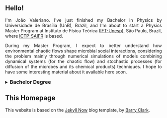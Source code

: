 ## Hello!
<p style="text-align:justify">I'm João Valeriano. I've just finished my Bachelor in Physics by Universidade de Brasília (UnB), Brazil, and I'm about to start a Physics Master Program at Instituto de Física Teórica (<a href="https://www.ift.unesp.br/">IFT-Unesp</a>), São Paulo, Brazil, where <a href="https://ictp-saifr.org">ICTP-SAIFR</a> is based. </p>

<p style="text-align:justify">During my Master Program, I expect to better understand how environmental chaotic flows shape microbial social interactions, considering the problem mainly through numerical simulations of models combining dynamical systems (for the chaotic flow) and stochastic processes (for diffusion of the microbes and its chemical products) techniques. I hope to have some interesting material about it available here soon.</p>

<details>
<summary><h3 style="display:inline">Bachelor Degree</h3></summary>

<p style="text-align:justify">My Bachelor in Physics degree started in 2016 and, through its duration, I worked on different year-long projects at UnB, approaching themes including:</p>

<ul>
<li>Quantum Chaos characterization;</li>
<li>Phased array simulations for radio astronomy;</li>
<li>Ferrofluid Monte Carlo simulations.</li>
</ul>

<p style="text-align:justify">In 2018, I've participated on a two-week intensive research project with 7 other physics students at <a href="https://portal.cbpf.br/en-us/home/">CBPF</a>, where we developed and characterized a Josephson Junction. Also, in 2019, I was a student of the two-month long <a href="https://pages.cnpem.br/bolsasdeverao/">CNPEM Summer Grants Program</a>, during which I worked at the Brazilian Synchrotron Light Laboratory (<a href="https://www.lnls.cnpem.br/en/">LNLS</a>), developing instrumentation for electrocaloric and electrostrictive effects.</p>

<p>My Undergraduate Final Project was focused on discrete time linear stochastic processes, and we showed when to expect the gaussianization of the limit distribution, based on the absolute value of the system's eigenvalues.</p>
</details>

## This Homepage
<p style="text-align:justify">This website is based on the <a href="https://github.com/barryclark/jekyll-now">Jekyll Now</a> blog template, by <a href="https://github.com/barryclark">Barry Clark</a>.</p>